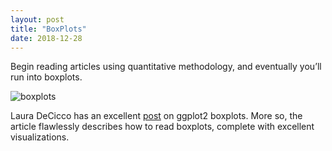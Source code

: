 ```yaml
---
layout: post
title: "BoxPlots"
date: 2018-12-28
---
```

Begin reading articles using quantitative methodology, and eventually you’ll run into boxplots. 

![boxplots](boxplots.png)

Laura DeCicco has an excellent [post](https://owi.usgs.gov/blog/boxplots/) on ggplot2 boxplots. More so, the article flawlessly describes how to read boxplots, complete with excellent visualizations.  




